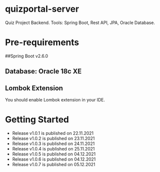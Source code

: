 # quizportal-server
Quiz Project Backend. Tools: Spring Boot, Rest API, JPA, Oracle Database.

# Pre-requirements

##Spring Boot v2.6.0

## Database: Oracle 18c XE  

## Lombok Extension

You should enable Lombok extension in your IDE.

# Getting Started

- Release v1.0.1 is published on 22.11.2021
- Release v1.0.2 is published on 23.11.2021
- Release v1.0.3 is published on 24.11.2021
- Release v1.0.4 is published on 25.11.2021
- Release v1.0.5 is published on 04.12.2021
- Release v1.0.6 is published on 04.12.2021
- Release v1.0.7 is published on 05.12.2021
